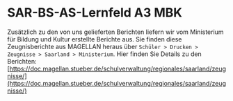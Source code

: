 ﻿# SAR-BS-AS-Lernfeld A3 MBK



Zusätzlich zu den von uns gelieferten Berichten liefern wir vom Ministerium für Bildung und Kultur erstellte Berichte aus. Sie finden diese Zeugnisberichte aus MAGELLAN heraus über `Schüler > Drucken > Zeugnisse > Saarland > Ministerium`. Hier finden Sie Details zu den Berichten: 
[https://doc.magellan.stueber.de/schulverwaltung/regionales/saarland/zeugnisse/](https://doc.magellan.stueber.de/schulverwaltung/regionales/saarland/zeugnisse/)